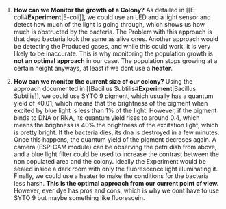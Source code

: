 1. **How can we Monitor the growth of a Colony?**
   As detailed in [[E-coli#**Experiment**|E-coli]], we could use an LED and a light sensor and detect how much of the light is going through, which shows us how much is obstructed by the bacteria. The Problem with this approach is that dead bacteria look the same as alive ones. Another approach would be detecting the Produced gases, and while this could work, it is very likely to be inaccurate. This is why monitoring the population growth is **not an optimal approach** in our case. The population stops growing at a certain height anyways, at least if we dont use a **heater**.


2. **How can we monitor the current size of our colony?**
   Using the approach documented in [[Bacillus Subtilis#**Experiment**|Bacillus Subtilis]], we could use SYTO 9 pigment, which usually has a quantum yield of <0.01, which means that the brightness of the pigment when excited by blue light is less than 1% of the light. However, if the pigment binds to DNA or RNA, its quantum yield rises to around 0.4, which means the brighness is 40% the brightness of the excitation light, which is pretty bright. If the bacteria dies, its dna is destroyed in a few minutes. Once this happens, the quantum yield of the pigment decreses again. A camera (ESP-CAM module) can be observing the petri dish from above, and a blue light filter could be used to increase the contrast between the non populated area and the colony. Ideally the Experiment would be sealed inside a dark room with only the fluorescence light illuminating it. Finally, we could use a heater to make the conditions for the bacteria less harsh. **This is the optimal approach from our current point of view.** However, ever dye has pros and cons, which is why we dont have to use SYTO 9 but maybe something like fluorescein.